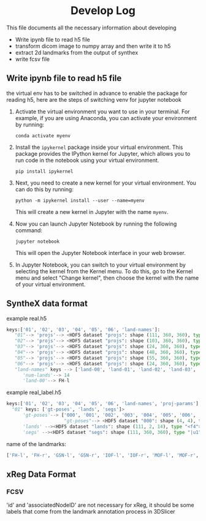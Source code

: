 <h1 align="center">Develop Log</h1>

This file documents all the necessary information about developing 

- Write ipynb file to read h5 file
- transform dicom image to numpy array and then write it to h5
- extract 2d landmarks from the output of synthex 
- write fcsv file

## Write ipynb file to read h5 file



the virtual env has to be switched in advance to enable the package for reading h5, here are the steps of switching venv for jupyter notebook

1. Activate the virtual environment you want to use in your terminal. For example, if you are using Anaconda, you can activate your environment by running:

   ```
   conda activate myenv
   ```

2. Install the `ipykernel` package inside your virtual environment. This package provides the IPython kernel for Jupyter, which allows you to run code in the notebook using your virtual environment.

   ```
   pip install ipykernel
   ```

3. Next, you need to create a new kernel for your virtual environment. You can do this by running:

   ```
   python -m ipykernel install --user --name=myenv
   ```

   This will create a new kernel in Jupyter with the name `myenv`.

4. Now you can launch Jupyter Notebook by running the following command:

   ```
   jupyter notebook
   ```

   This will open the Jupyter Notebook interface in your web browser.

5. In Jupyter Notebook, you can switch to your virtual environment by selecting the kernel from the Kernel menu. To do this, go to the Kernel menu and select "Change kernel", then choose the kernel with the name of your virtual environment.



## SyntheX data format

example real.h5
```python
keys:['01', '02', '03', '04', '05', '06', 'land-names']:
   "01"--> 'projs'--> <HDF5 dataset "projs": shape (111, 360, 360), type "<f4">
   "02"--> 'projs'--> <HDF5 dataset "projs": shape (103, 360, 360), type "<f4">
   "03"--> 'projs'--> <HDF5 dataset "projs": shape (24, 360, 360), type "<f4">
   "04"--> 'projs'--> <HDF5 dataset "projs": shape (48, 360, 360), type "<f4">
   "05"--> 'projs'--> <HDF5 dataset "projs": shape (55, 360, 360), type "<f4">
   "06"--> 'projs'--> <HDF5 dataset "projs": shape (24, 360, 360), type "<f4">
   "land-names" keys --> ['land-00', 'land-01', 'land-02', 'land-03', 'land-04', 'land-05', 'land-06', 'land-07', 'land-08', 'land-09', 'land-10', 'land-11', 'land-    12', 'land-13', 'num-lands']>:
      'num-lands'--> 14
      'land-00'--> FH-l
```
example real_label.h5
```python
keys:['01', '02', '03', '04', '05', '06', 'land-names', 'proj-params']
  "01" keys: ['gt-poses', 'lands', 'segs']>
      'gt-poses'--> ['000', '001', '002', '003', '004', '005', '006', '007', '008', '009', '010', '011', '012', '013', '014', '015', '016', '017', '018', '019', '020',                      '021', '022', '023', '024', '025', '026', '027', '028', '029', '030', '031', '032', '033', '034', '035', '036', '037', '038', '039', '040', '041',                      '042', '043', '044', '045', '046', '047', '048', '049', '050', '051', '052', '053', '054', '055', '056', '057', '058', '059', '060', '061', '062',                      '063', '064', '065', '066', '067', '068', '069', '070', '071', '072', '073', '074', '075', '076', '077', '078', '079', '080', '081', '082',                            '083', '084', '085', '086', '087', '088', '089', '090', '091', '092', '093', '094', '095', '096', '097', '098', '099', '100', '101', '102', '103',                      '104', '105', '106', '107', '108', '109', '110']
                     "gt-poses"--> <HDF5 dataset "000": shape (4, 4), type "<f4">
      'lands' --><HDF5 dataset "lands": shape (111, 2, 14), type "<f4">
      'segs' --><HDF5 dataset "segs": shape (111, 360, 360), type "|u1">
```

   

name of the landmarks:

```bash
['FH-l', 'FH-r', 'GSN-l', 'GSN-r', 'IOF-l', 'IOF-r', 'MOF-l', 'MOF-r', 'SPS-l', 'SPS-r', 'IPS-l', 'IPS-r', 'ASIS-l', 'ASIS-r']
```



## xReg Data Format

### FCSV

'id' and 'associatedNodeID' are not necessary for xReg, it should be some labels that come from the landmark annotation process in 3DSlicer
